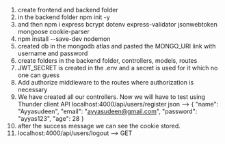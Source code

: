 1. create frontend and backend folder
2. in the backend folder npm init -y 
3. and then npm i express bcrypt dotenv express-validator jsonwebtoken mongoose cookie-parser
4. npm install --save-dev nodemon
5. created db in the mongodb atlas and pasted the MONGO_URI link with username and password
6. create folders in the backend folder, controllers, models, routes
7. JWT_SECRET is created in the .env and a secret is used for it which no one can guess
8. Add authorize middleware to the routes where authorization is necessary
9. We have created all our controllers. Now we will have to test using Thunder client API 
   localhost:4000/api/users/register
   json --> {
  "name": "Ayyasudeen",
  "email": "ayyasudeen@gmail.com",
  "password": "ayyas123",
  "age": 28
}
10. after the success message we can see the cookie stored.
11. localhost:4000/api/users/logout --> GET